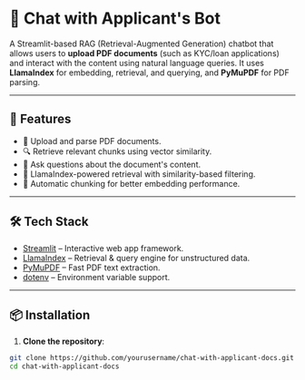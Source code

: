 # 📄 Chat with Applicant's Bot

A Streamlit-based RAG (Retrieval-Augmented Generation) chatbot that allows users to **upload PDF documents** (such as KYC/loan applications) and interact with the content using natural language queries. It uses **LlamaIndex** for embedding, retrieval, and querying, and **PyMuPDF** for PDF parsing.

---

## 🚀 Features

- 📁 Upload and parse PDF documents.
- 🔍 Retrieve relevant chunks using vector similarity.
- 💬 Ask questions about the document's content.
- 🧠 LlamaIndex-powered retrieval with similarity-based filtering.
- 🔧 Automatic chunking for better embedding performance.

---

## 🛠️ Tech Stack

- [Streamlit](https://streamlit.io/) – Interactive web app framework.
- [LlamaIndex](https://llamaindex.ai/) – Retrieval & query engine for unstructured data.
- [PyMuPDF](https://pymupdf.readthedocs.io/) – Fast PDF text extraction.
- [dotenv](https://pypi.org/project/python-dotenv/) – Environment variable support.

---

## 📦 Installation

1. **Clone the repository**:

```bash
git clone https://github.com/yourusername/chat-with-applicant-docs.git
cd chat-with-applicant-docs
